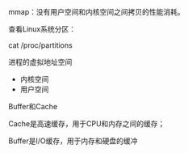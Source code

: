 mmap：没有用户空间和内核空间之间拷贝的性能消耗。





查看Linux系统分区：

cat  /proc/partitions





进程的虚拟地址空间

* 内核空间
* 用户空间



Buffer和Cache

Cache是高速缓存，用于CPU和内存之间的缓存；

Buffer是I/O缓存，用于内存和硬盘的缓冲